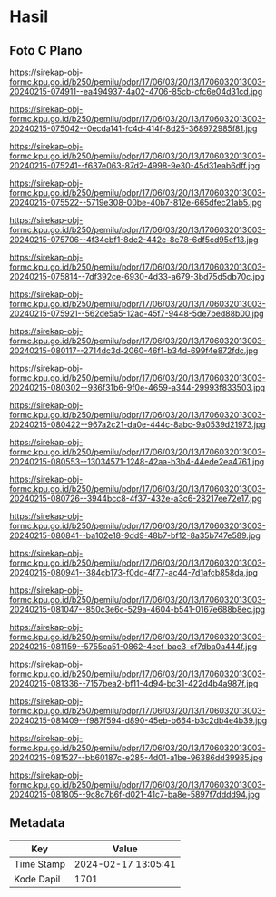 # Hasil

## Foto C Plano

https://sirekap-obj-formc.kpu.go.id/b250/pemilu/pdpr/17/06/03/20/13/1706032013003-20240215-074911--ea494937-4a02-4706-85cb-cfc6e04d31cd.jpg

https://sirekap-obj-formc.kpu.go.id/b250/pemilu/pdpr/17/06/03/20/13/1706032013003-20240215-075042--0ecda141-fc4d-414f-8d25-368972985f81.jpg

https://sirekap-obj-formc.kpu.go.id/b250/pemilu/pdpr/17/06/03/20/13/1706032013003-20240215-075241--f637e063-87d2-4998-9e30-45d31eab6dff.jpg

https://sirekap-obj-formc.kpu.go.id/b250/pemilu/pdpr/17/06/03/20/13/1706032013003-20240215-075522--5719e308-00be-40b7-812e-665dfec21ab5.jpg

https://sirekap-obj-formc.kpu.go.id/b250/pemilu/pdpr/17/06/03/20/13/1706032013003-20240215-075706--4f34cbf1-8dc2-442c-8e78-6df5cd95ef13.jpg

https://sirekap-obj-formc.kpu.go.id/b250/pemilu/pdpr/17/06/03/20/13/1706032013003-20240215-075814--7df392ce-6930-4d33-a679-3bd75d5db70c.jpg

https://sirekap-obj-formc.kpu.go.id/b250/pemilu/pdpr/17/06/03/20/13/1706032013003-20240215-075921--562de5a5-12ad-45f7-9448-5de7bed88b00.jpg

https://sirekap-obj-formc.kpu.go.id/b250/pemilu/pdpr/17/06/03/20/13/1706032013003-20240215-080117--2714dc3d-2060-46f1-b34d-699f4e872fdc.jpg

https://sirekap-obj-formc.kpu.go.id/b250/pemilu/pdpr/17/06/03/20/13/1706032013003-20240215-080302--936f31b6-9f0e-4659-a344-29993f833503.jpg

https://sirekap-obj-formc.kpu.go.id/b250/pemilu/pdpr/17/06/03/20/13/1706032013003-20240215-080422--967a2c21-da0e-444c-8abc-9a0539d21973.jpg

https://sirekap-obj-formc.kpu.go.id/b250/pemilu/pdpr/17/06/03/20/13/1706032013003-20240215-080553--13034571-1248-42aa-b3b4-44ede2ea4761.jpg

https://sirekap-obj-formc.kpu.go.id/b250/pemilu/pdpr/17/06/03/20/13/1706032013003-20240215-080726--3944bcc8-4f37-432e-a3c6-28217ee72e17.jpg

https://sirekap-obj-formc.kpu.go.id/b250/pemilu/pdpr/17/06/03/20/13/1706032013003-20240215-080841--ba102e18-9dd9-48b7-bf12-8a35b747e589.jpg

https://sirekap-obj-formc.kpu.go.id/b250/pemilu/pdpr/17/06/03/20/13/1706032013003-20240215-080941--384cb173-f0dd-4f77-ac44-7d1afcb858da.jpg

https://sirekap-obj-formc.kpu.go.id/b250/pemilu/pdpr/17/06/03/20/13/1706032013003-20240215-081047--850c3e6c-529a-4604-b541-0167e688b8ec.jpg

https://sirekap-obj-formc.kpu.go.id/b250/pemilu/pdpr/17/06/03/20/13/1706032013003-20240215-081159--5755ca51-0862-4cef-bae3-cf7dba0a444f.jpg

https://sirekap-obj-formc.kpu.go.id/b250/pemilu/pdpr/17/06/03/20/13/1706032013003-20240215-081336--7157bea2-bf11-4d94-bc31-422d4b4a987f.jpg

https://sirekap-obj-formc.kpu.go.id/b250/pemilu/pdpr/17/06/03/20/13/1706032013003-20240215-081409--f987f594-d890-45eb-b664-b3c2db4e4b39.jpg

https://sirekap-obj-formc.kpu.go.id/b250/pemilu/pdpr/17/06/03/20/13/1706032013003-20240215-081527--bb60187c-e285-4d01-a1be-96386dd39985.jpg

https://sirekap-obj-formc.kpu.go.id/b250/pemilu/pdpr/17/06/03/20/13/1706032013003-20240215-081805--9c8c7b6f-d021-41c7-ba8e-5897f7dddd94.jpg


## Metadata

| Key        | Value               |
| ---------- | ------------------- |
| Time Stamp | 2024-02-17 13:05:41 |
| Kode Dapil | 1701                |



